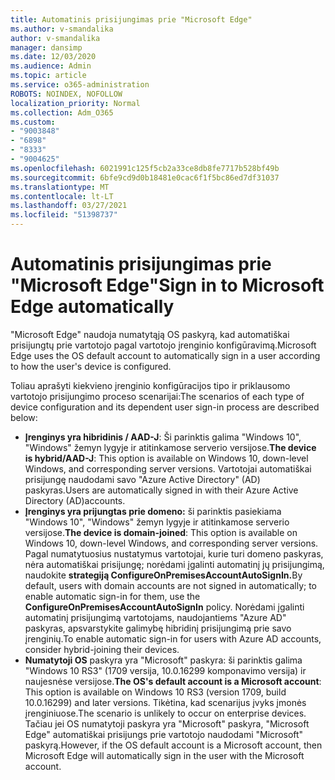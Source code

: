```yaml
---
title: Automatinis prisijungimas prie "Microsoft Edge"
ms.author: v-smandalika
author: v-smandalika
manager: dansimp
ms.date: 12/03/2020
ms.audience: Admin
ms.topic: article
ms.service: o365-administration
ROBOTS: NOINDEX, NOFOLLOW
localization_priority: Normal
ms.collection: Adm_O365
ms.custom:
- "9003848"
- "6898"
- "8333"
- "9004625"
ms.openlocfilehash: 6021991c125f5cb2a33ce8db8fe7717b528bf49b
ms.sourcegitcommit: 6bfe9cd9d0b18481e0cac6f1f5bc86ed7df31037
ms.translationtype: MT
ms.contentlocale: lt-LT
ms.lasthandoff: 03/27/2021
ms.locfileid: "51398737"
---
```

# <a name="sign-in-to-microsoft-edge-automatically"></a><span data-ttu-id="ed35b-102">Automatinis prisijungimas prie "Microsoft Edge"</span><span class="sxs-lookup"><span data-stu-id="ed35b-102">Sign in to Microsoft Edge automatically</span></span>

<span data-ttu-id="ed35b-103">"Microsoft Edge" naudoja numatytąją OS paskyrą, kad automatiškai prisijungtų prie vartotojo pagal vartotojo įrenginio konfigūravimą.</span><span class="sxs-lookup"><span data-stu-id="ed35b-103">Microsoft Edge uses the OS default account to automatically sign in a user according to how the user's device is configured.</span></span> 

<span data-ttu-id="ed35b-104">Toliau aprašyti kiekvieno įrenginio konfigūracijos tipo ir priklausomo vartotojo prisijungimo proceso scenarijai:</span><span class="sxs-lookup"><span data-stu-id="ed35b-104">The scenarios of each type of device configuration and its dependent user sign-in process are described below:</span></span>

- <span data-ttu-id="ed35b-105">**Įrenginys yra hibridinis / AAD-J**: Ši parinktis galima "Windows 10", "Windows" žemyn lygyje ir atitinkamose serverio versijose.</span><span class="sxs-lookup"><span data-stu-id="ed35b-105">**The device is hybrid/AAD-J**: This option is available on Windows 10, down-level Windows, and corresponding server versions.</span></span> <span data-ttu-id="ed35b-106">Vartotojai automatiškai prisijungę naudodami savo "Azure Active Directory" (AD) paskyras.</span><span class="sxs-lookup"><span data-stu-id="ed35b-106">Users are automatically signed in with their Azure Active Directory (AD)accounts.</span></span>
- <span data-ttu-id="ed35b-107">**Įrenginys yra prijungtas prie domeno:** ši parinktis pasiekiama "Windows 10", "Windows" žemyn lygyje ir atitinkamose serverio versijose.</span><span class="sxs-lookup"><span data-stu-id="ed35b-107">**The device is domain-joined**: This option is available on Windows 10, down-level Windows, and corresponding server versions.</span></span> <span data-ttu-id="ed35b-108">Pagal numatytuosius nustatymus vartotojai, kurie turi domeno paskyras, nėra automatiškai prisijungę; norėdami įgalinti automatinį jų prisijungimą, naudokite **strategiją ConfigureOnPremisesAccountAutoSignIn.**</span><span class="sxs-lookup"><span data-stu-id="ed35b-108">By default, users with domain accounts are not signed in automatically; to enable automatic sign-in for them, use the **ConfigureOnPremisesAccountAutoSignIn** policy.</span></span> <span data-ttu-id="ed35b-109">Norėdami įgalinti automatinį prisijungimą vartotojams, naudojantiems "Azure AD" paskyras, apsvarstykite galimybę hibridinį prisijungimą prie savo įrenginių.</span><span class="sxs-lookup"><span data-stu-id="ed35b-109">To enable automatic sign-in for users with Azure AD accounts, consider hybrid-joining their devices.</span></span>
- <span data-ttu-id="ed35b-110">**Numatytoji OS** paskyra yra "Microsoft" paskyra: ši parinktis galima "Windows 10 RS3" (1709 versija, 10.0.16299 komponavimo versija) ir naujesnėse versijose.</span><span class="sxs-lookup"><span data-stu-id="ed35b-110">**The OS's default account is a Microsoft account**: This option is available on Windows 10 RS3 (version 1709, build 10.0.16299) and later versions.</span></span> <span data-ttu-id="ed35b-111">Tikėtina, kad scenarijus įvyks įmonės įrenginiuose.</span><span class="sxs-lookup"><span data-stu-id="ed35b-111">The scenario is unlikely to occur on enterprise devices.</span></span> <span data-ttu-id="ed35b-112">Tačiau jei OS numatytoji paskyra yra "Microsoft" paskyra, "Microsoft Edge" automatiškai prisijungs prie vartotojo naudodami "Microsoft" paskyrą.</span><span class="sxs-lookup"><span data-stu-id="ed35b-112">However, if the OS default account is a Microsoft account, then Microsoft Edge will automatically sign in the user with the Microsoft account.</span></span>
 
 
